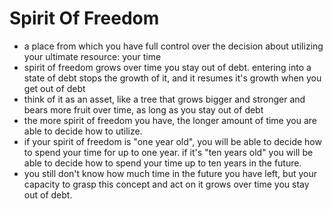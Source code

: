 # Spirit Of Freedom

* a place from which you have full control over the decision about utilizing your ultimate resource: your time
* spirit of freedom grows over time you stay out of debt. entering into a state of debt stops the growth of it, and it resumes it's growth when you get out of debt
* think of it as an asset, like a tree that grows bigger and stronger and bears more fruit over time, as long as you stay out of debt
* the more spirit of freedom you have, the longer amount of time you are able to decide how to utilize.
* if your spirit of freedom is "one year old", you will be able to decide how to spend your time for up to one year. if it's "ten years old" you will be able to decide how to spend your time up to ten years in the future.
* you still don't know how much time in the future you have left, but your capacity to grasp this concept and act on it grows over time you stay out of debt.

